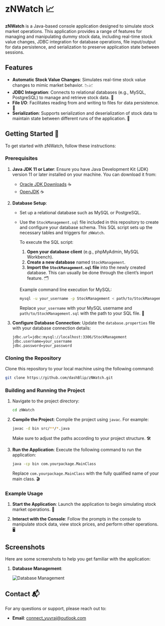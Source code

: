 
# zNWatch 📈

**zNWatch** is a Java-based console application designed to simulate stock market operations. This application provides a range of features for managing and manipulating dummy stock data, including real-time stock value changes, JDBC integration for database operations, file input/output for data persistence, and serialization to preserve application state between sessions.

## Features

- **Automatic Stock Value Changes**: Simulates real-time stock value changes to mimic market behavior. 📉📈
- **JDBC Integration**: Connects to relational databases (e.g., MySQL, PostgreSQL) to manage and retrieve stock data. 💾
- **File I/O**: Facilitates reading from and writing to files for data persistence. 📂
- **Serialization**: Supports serialization and deserialization of stock data to maintain state between different runs of the application. 🔄

## Getting Started 🚀

To get started with zNWatch, follow these instructions:

### Prerequisites

1. **Java JDK 11 or Later**: Ensure you have Java Development Kit (JDK) version 11 or later installed on your machine. You can download it from:
   - [Oracle JDK Downloads](https://www.oracle.com/java/technologies/javase-downloads.html) ☕
   - [OpenJDK](https://openjdk.java.net/) ☕

2. **Database Setup**:
   - Set up a relational database such as MySQL or PostgreSQL.
   - Use the `StockManagement.sql` file included in this repository to create and configure your database schema. This SQL script sets up the necessary tables and triggers for `zNWatch`.

     To execute the SQL script:
      1. **Open your database client** (e.g., phpMyAdmin, MySQL Workbench).
      2. **Create a new database** named `StockManagement`.
      3. **Import the `StockManagement.sql` file** into the newly created database. This can usually be done through the client’s import feature. 🗂️

     Example command line execution for MySQL:

     ```bash
     mysql -u your_username -p StockManagement < path/to/StockManagement.sql
     ```

     Replace `your_username` with your MySQL username and `path/to/StockManagement.sql` with the path to your SQL file. 📑

3. **Configure Database Connection**: Update the `database.properties` file with your database connection details:

   ```properties
   jdbc.url=jdbc:mysql://localhost:3306/StockManagement
   jdbc.username=your_username
   jdbc.password=your_password
   ```

### Cloning the Repository

Clone this repository to your local machine using the following command:

```bash
git clone https://github.com/dashBlip/zNWatch.git
```

### Building and Running the Project

1. Navigate to the project directory:

   ```bash
   cd zNWatch
   ```

2. **Compile the Project**: Compile the project using `javac`. For example:

   ```bash
   javac -d bin src/**/*.java
   ```

   Make sure to adjust the paths according to your project structure. 🛠️

3. **Run the Application**: Execute the following command to run the application:

   ```bash
   java -cp bin com.yourpackage.MainClass
   ```

   Replace `com.yourpackage.MainClass` with the fully qualified name of your main class. 🎬

### Example Usage

1. **Start the Application**: Launch the application to begin simulating stock market operations. 🚀

2. **Interact with the Console**: Follow the prompts in the console to manipulate stock data, view stock prices, and perform other operations. 🖥️

## Screenshots

Here are some screenshots to help you get familiar with the application:

1. **Database Management**:

   ![Database Management](https://github.com/user-attachments/assets/62ab7661-9202-48b2-95c2-50dc3c10cc54)

## Contact 📬

For any questions or support, please reach out to:

- **Email**: connect_yuvraj@outlook.com